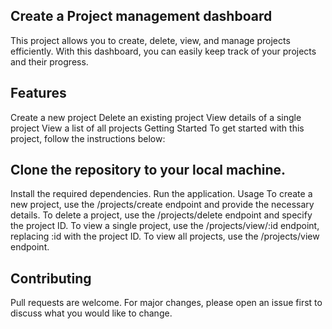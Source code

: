 ## Create a Project management dashboard
This project allows you to create, delete, view, and manage projects efficiently. With this dashboard, you can easily keep track of your projects and their progress.

## Features
Create a new project
Delete an existing project
View details of a single project
View a list of all projects
Getting Started
To get started with this project, follow the instructions below:

## Clone the repository to your local machine.
Install the required dependencies.
Run the application.
Usage
To create a new project, use the /projects/create endpoint and provide the necessary details. To delete a project, use the /projects/delete endpoint and specify the project ID. To view a single project, use the /projects/view/:id endpoint, replacing :id with the project ID. To view all projects, use the /projects/view endpoint.

## Contributing
Pull requests are welcome. For major changes, please open an issue first to discuss what you would like to change.